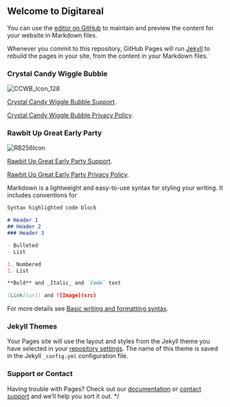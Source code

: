 ## Welcome to Digitareal

You can use the [editor on GitHub](https://github.com/digitareal/digitareal.github.io/edit/main/index.md) to maintain and preview the content for your website in Markdown files.

Whenever you commit to this repository, GitHub Pages will run [Jekyll](https://jekyllrb.com/) to rebuild the pages in your site, from the content in your Markdown files.

### Crystal Candy Wiggle Bubble

![CCWB_Icon_128](https://user-images.githubusercontent.com/47940240/183290954-37532601-e2f2-403e-be5e-5a163ac6217f.png)

[Crystal Candy Wiggle Bubble Support](https://github.com/digitareal/CrystalCandy/wiki/Crystal-Candy-Support).

[Crystal Candy Wiggle Bubble Privacy Policy](https://github.com/digitareal/CrystalCandy/wiki/Privacy-Policy).


### Rawbit Up Great Early Party

![RB256Icon](https://user-images.githubusercontent.com/47940240/183290753-3180abb4-fae4-4e3c-abf1-fd404ad77397.png)

[Rawbit Up Great Early Party Support](https://github.com/digitareal/RawBit-Up-Great/wiki/support).

[Rawbit Up Great Early Party Privacy Policy](https://github.com/digitareal/RawBit-Up-Great/wiki/Privacy-Policy).



Markdown is a lightweight and easy-to-use syntax for styling your writing. It includes conventions for

```markdown
Syntax highlighted code block

# Header 1
## Header 2
### Header 3

- Bulleted
- List

1. Numbered
2. List

**Bold** and _Italic_ and `Code` text

[Link](url) and ![Image](src)
```

For more details see [Basic writing and formatting syntax](https://docs.github.com/en/github/writing-on-github/getting-started-with-writing-and-formatting-on-github/basic-writing-and-formatting-syntax).

### Jekyll Themes

Your Pages site will use the layout and styles from the Jekyll theme you have selected in your [repository settings](https://github.com/digitareal/digitareal.github.io/settings/pages). The name of this theme is saved in the Jekyll `_config.yml` configuration file.

### Support or Contact

Having trouble with Pages? Check out our [documentation](https://docs.github.com/categories/github-pages-basics/) or [contact support](https://support.github.com/contact) and we’ll help you sort it out.
*/

